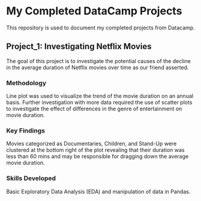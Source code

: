 # My Completed DataCamp Projects

This repository is used to document my completed projects from Datacamp.

## Project_1: Investigating Netflix Movies

The goal of this project is to investigate the potential causes of the 
decline in the average duration of Netflix movies over time as our friend 
asserted.

### Methodology
Line plot was used to visualize the trend of the movie duration on an annual 
basis. Further investigation with more data required the use of scatter plots 
to investigate the effect of differences in the genre of entertainment on movie 
duration.

### Key Findings
Movies categorized as Documentaries, Children, and Stand-Up were clustered at 
the bottom right of the plot revealing that their duration was less than 60 mins 
and may be responsible for dragging down the average movie duration.

### Skills Developed
Basic Exploratory Data Analysis (EDA) and manipulation of data in Pandas.
